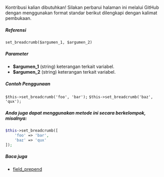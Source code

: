 Kontribusi kalian dibutuhkan!
Silakan perbarui halaman ini melalui GitHub dengan menggunakan format standar berikut dilengkapi dengan kalimat pembukaan.

##### Referensi

`set_breadcrumb($argumen_1, $argumen_2)`

##### Parameter
* **$argumen_1** (string) keterangan terkait variabel.
* **$argumen_2** (string) keterangan terkait variabel.

##### Contoh Penggunaan
`$this->set_breadcrumb('foo', 'bar');`
`$this->set_breadcrumb('baz', 'qux');`


##### Anda juga dapat menggunakan metode ini secara berkelompok, misalnya:
```php
$this->set_breadcrumb([
    'foo' => 'bar',
    'baz' => 'qux'
]);
```

##### Baca juga
* [field_prepend](./field_prepend)
